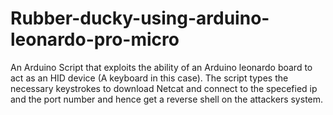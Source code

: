 # Rubber-ducky-using-arduino-leonardo-pro-micro
An Arduino Script that exploits the ability of an 
Arduino leonardo board to act as an HID device 
(A keyboard in this case). The script types the 
necessary keystrokes to download Netcat and connect
to the specefied ip and the port number and hence get
a reverse shell on the attackers system.
